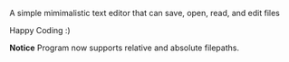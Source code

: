A simple mimimalistic text editor that can save, open, read, and edit files

Happy Coding :)

**Notice**
Program now supports relative and absolute filepaths.
